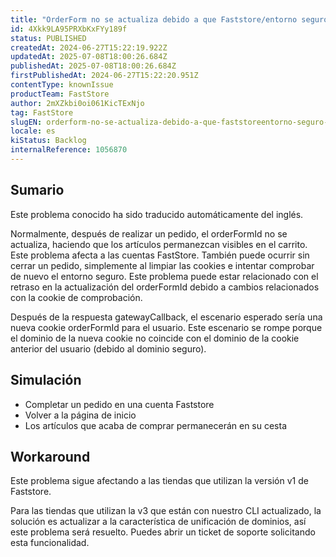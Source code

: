 ```yaml
---
title: "OrderForm no se actualiza debido a que Faststore/entorno seguro no está sincronizado"
id: 4Xkk9LA95PRXbKxFYy189f
status: PUBLISHED
createdAt: 2024-06-27T15:22:19.922Z
updatedAt: 2025-07-08T18:00:26.684Z
publishedAt: 2025-07-08T18:00:26.684Z
firstPublishedAt: 2024-06-27T15:22:20.951Z
contentType: knownIssue
productTeam: FastStore
author: 2mXZkbi0oi061KicTExNjo
tag: FastStore
slugEN: orderform-no-se-actualiza-debido-a-que-faststoreentorno-seguro-no-esta-sincronizado
locale: es
kiStatus: Backlog
internalReference: 1056870
---
```


## Sumario

<div class="alert alert-info">
  <p>Este problema conocido ha sido traducido automáticamente del inglés.</p>
</div>


Normalmente, después de realizar un pedido, el orderFormId no se actualiza, haciendo que los artículos permanezcan visibles en el carrito. Este problema afecta a las cuentas FastStore.
También puede ocurrir sin cerrar un pedido, simplemente al limpiar las cookies e intentar comprobar de nuevo el entorno seguro.
Este problema puede estar relacionado con el retraso en la actualización del orderFormId debido a cambios relacionados con la cookie de comprobación.

Después de la respuesta gatewayCallback, el escenario esperado sería una nueva cookie orderFormId para el usuario. Este escenario se rompe porque el dominio de la nueva cookie no coincide con el dominio de la cookie anterior del usuario (debido al dominio seguro).


##

## Simulación



- Completar un pedido en una cuenta Faststore
- Volver a la página de inicio
- Los artículos que acaba de comprar permanecerán en su cesta



## Workaround


Este problema sigue afectando a las tiendas que utilizan la versión v1 de Faststore.

Para las tiendas que utilizan la v3 que están con nuestro CLI actualizado, la solución es actualizar a la característica de unificación de dominios, así este problema será resuelto. Puedes abrir un ticket de soporte solicitando esta funcionalidad.




